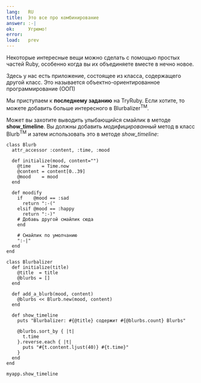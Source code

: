 ```yaml
---
lang:   RU
title:  Это все про комбинирование
answer: :-|
ok:     Угрюмо!
error:
load:   prev
---
```


Некоторые интересные вещи можно сделать с помощью простых частей Ruby, особенно когда вы их объединяете
вместе в нечно новое.

Здесь у нас есть приложение, состоящее из класса, содержащего другой класс.
Это называется объектно-ориентированное программирование (ООП)

Мы приступаем к  __последнему заданию__ на TryRuby. Если хотите, то можете добавить
больше интересного в Blurbalizer<sup>TM</sup>.

Может вы захотите выводить улыбающийся смайлик в методе __show_timeline__. Вы должны добавить
_модифицированный_ метод в класс Blurb<sup>TM</sup> и затем использовать это в методе _show\_timeline_:

    class Blurb
      attr_accessor :content, :time, :mood

      def initialize(mood, content="")
        @time    = Time.now
        @content = content[0..39]
        @mood    = mood
      end

      def moodify
        if    @mood == :sad
          return ":-("
        elsif @mood == :happy
          return ":-)"
        # Добавь другой смайлик сюда
        end

        # Смайлик по умолчанию
        ":-|"
      end
    end

    class Blurbalizer
      def initialize(title)
        @title  = title
        @blurbs = []
      end

      def add_a_blurb(mood, content)
        @blurbs << Blurb.new(mood, content)
      end

      def show_timeline
        puts "Blurbalizer: #{@title} содержит #{@blurbs.count} Blurbs"

        @blurbs.sort_by { |t|
          t.time
        }.reverse.each { |t|
          puts "#{t.content.ljust(40)} #{t.time}"
        }
      end
    end

    myapp.show_timeline

